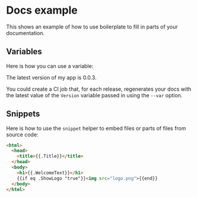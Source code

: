 # Docs example

This shows an example of how to use boilerplate to fill in parts of your documentation.

## Variables

Here is how you can use a variable:

The latest version of my app is 0.0.3.

You could create a CI job that, for each release, regenerates your docs with the latest value of the `Version` variable
passed in using the `--var` option.

## Snippets

Here is how to use the `snippet` helper to embed files or parts of files from source code:

```html
<html>
  <head>
    <title>{{.Title}}</title>
  </head>
  <body>
    <h1>{{.WelcomeText}}</h1>
    {{if eq .ShowLogo "true"}}<img src="logo.png">{{end}}
  </body>
</html>
```